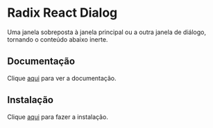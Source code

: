 # Radix React Dialog

Uma janela sobreposta à janela principal ou a outra janela de diálogo, tornando o conteúdo abaixo inerte.

## Documentação

Clique [aqui](https://github.com/radix-ui/primitives/tree/main/packages/react/dialog) para ver a documentação.

## Instalação

Clique [aqui](https://www.npmjs.com/package/@radix-ui/react-dialog) para fazer a instalação.